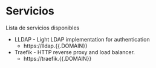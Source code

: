 # Servicios

Lista de servicios disponibles


- LLDAP - Light LDAP implementation for authentication
    - https://lldap.{{.DOMAIN}}
- Traefik - HTTP reverse proxy and load balancer.
    - https://traefik.{{.DOMAIN}}
